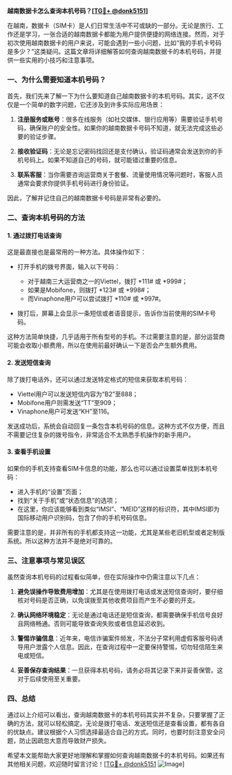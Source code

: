 **越南数据卡怎么查询本机号码？[[TG💪+ @donk5151](https://t.me/s/donk5151)]**

在越南，数据卡（SIM卡）是人们日常生活中不可或缺的一部分。无论是旅行、工作还是学习，一张合适的越南数据卡都能为用户提供便捷的网络连接。然而，对于初次使用越南数据卡的用户来说，可能会遇到一些小问题，比如“我的手机卡号码是多少？”这类疑问。这篇文章将详细解答如何查询越南数据卡的本机号码，并提供一些实用的小技巧和注意事项。

### **一、为什么需要知道本机号码？**

首先，我们先来了解一下为什么要知道自己越南数据卡的本机号码。其实，这不仅仅是一个简单的数字问题，它还涉及到许多实际应用场景：

1. **注册服务或账号**：很多在线服务（如社交媒体、银行应用等）需要验证手机号码，确保账户的安全性。如果你的越南数据卡号码不知道，就无法完成这些必要的验证步骤。
   
2. **接收验证码**：无论是忘记密码找回还是支付确认，验证码通常会发送到你的手机号码上。如果不知道自己的号码，就可能错过重要的信息。

3. **联系客服**：当你需要咨询运营商关于套餐、流量使用情况等问题时，客服人员通常会要求你提供手机号码进行身份验证。

因此，了解并记住自己的越南数据卡号码是非常有必要的。

### **二、查询本机号码的方法**

#### **1. 通过拨打电话查询**

这是最直接也是最常用的一种方法。具体操作如下：

- 打开手机的拨号界面，输入以下号码：
  - 对于越南三大运营商之一的Viettel，拨打 *111# 或 *999#；
  - 如果是Mobifone，则拨打 *123# 或 *998#；
  - 而Vinaphone用户可以尝试拨打 *110# 或 *997#。

- 拨打后，屏幕上会显示一条短信或者语音提示，告诉你当前使用的SIM卡号码。

这种方法简单快捷，几乎适用于所有型号的手机。不过需要注意的是，部分运营商可能会收取小额费用，所以在使用前最好确认一下是否会产生额外费用。

#### **2. 发送短信查询**

除了拨打电话外，还可以通过发送特定格式的短信来获取本机号码：

- Viettel用户可以发送短信内容为“B2”至888；
- Mobifone用户则需发送“TT”至909；
- Vinaphone用户可发送“KH”至116。

发送成功后，系统会自动回复一条包含本机号码的信息。这种方式不仅方便，而且不需要记住复杂的拨号指令，非常适合不太熟悉手机操作的新手用户。

#### **3. 查看手机设置**

如果你的手机支持查看SIM卡信息的功能，那么也可以通过设置菜单找到本机号码：

- 进入手机的“设置”页面；
- 找到“关于手机”或“状态信息”的选项；
- 在这里，你应该能够看到类似“IMSI”、“MEID”这样的标识符，其中IMSI即为国际移动用户识别码，包含了你的手机号码信息。

需要注意的是，并非所有的手机都支持这一功能，尤其是某些老旧机型或者定制版系统。所以这种方法并不是绝对可靠的。

### **三、注意事项与常见误区**

虽然查询本机号码的过程看似简单，但在实际操作中仍需注意以下几点：

1. **避免误操作导致费用增加**：尤其是在使用拨打电话或发送短信查询时，要仔细核对号码是否正确，以免误拨至其他收费项目而产生不必要的开支。

2. **确认网络环境稳定**：无论是通过电话还是短信查询，都需要确保手机信号良好且网络畅通。否则可能导致查询失败或者信息延迟收到。

3. **警惕诈骗信息**：近年来，电信诈骗案件频发，不法分子常利用虚假客服号码诱导用户泄露个人信息。因此，在查询过程中一定要保持警惕，切勿轻信陌生来电或短信。

4. **妥善保存查询结果**：一旦获得本机号码，请务必将其记录下来并妥善保管。这对于后续使用至关重要。

### **四、总结**

通过以上介绍可以看出，查询越南数据卡的本机号码其实并不复杂，只要掌握了正确的方法，就可以轻松搞定。无论是拨打电话、发送短信还是查看设置，都有各自的优缺点。建议根据个人习惯选择最适合自己的方式。同时，也要时刻注意安全问题，防止因疏忽大意而导致财产损失。

希望本文能帮助大家更好地理解和掌握如何查询越南数据卡的本机号码。如果还有其他相关问题，欢迎随时留言讨论！[[TG💪+ @donk5151](https://t.me/s/donk5151) ![Image](https://i.postimg.cc/rwNCRYN7/Snipaste-2025-04-30-17-27-05.png)]